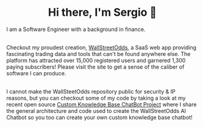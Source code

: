 <h1 style="text-align: center;">Hi there, I'm Sergio 👋</h1>

I am a Software Engineer with a background in finance.<br/><br/>

Checkout my proudest creation, [WallStreetOdds](https://www.WallStreetOdds.com), a SaaS web app providing fascinating trading data and tools that can't be found anywhere else. The platform has attracted over 15,000 registered users and garnered 1,300 paying subscribers! Please visit the site to get a sense of the caliber of software I can produce.<br/><br/>

I cannot make the WallSteetOdds repository public for security & IP reasons, but you can checkout some of my code by taking a look at my recent open source [Custom Knowledge Base ChatBot Project](https://github.com/SergioBarreto97/custom_knowlege_base_chatbot) where I share the general architecture and code used to create the WallStreetOdds AI Chatbot so you too can create your own custom knowledge base chatbot!

